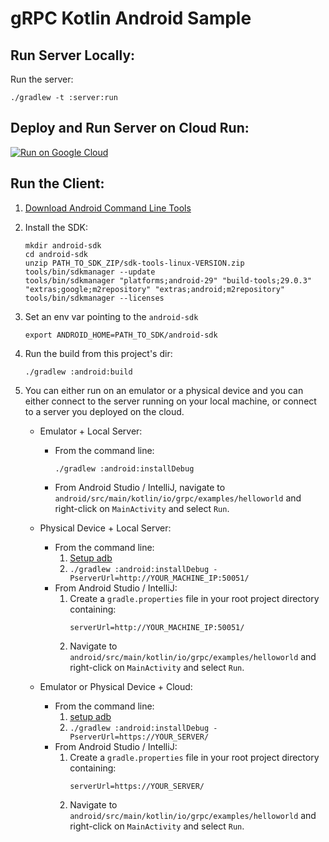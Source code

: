 # gRPC Kotlin Android Sample

## Run Server Locally:

Run the server:
```
./gradlew -t :server:run
```

## Deploy and Run Server on Cloud Run:

[![Run on Google Cloud](https://deploy.cloud.run/button.png)](https://deploy.cloud.run/?cloudshell_context=cloudrun-gbp)

## Run the Client:

1. [Download Android Command Line Tools](https://developer.android.com/studio)

1. Install the SDK:
    ```
    mkdir android-sdk
    cd android-sdk
    unzip PATH_TO_SDK_ZIP/sdk-tools-linux-VERSION.zip
    tools/bin/sdkmanager --update
    tools/bin/sdkmanager "platforms;android-29" "build-tools;29.0.3" "extras;google;m2repository" "extras;android;m2repository"
    tools/bin/sdkmanager --licenses
    ```

1. Set an env var pointing to the `android-sdk`
    ```
    export ANDROID_HOME=PATH_TO_SDK/android-sdk
    ```

1. Run the build from this project's dir:
    ```
    ./gradlew :android:build
    ```

1. You can either run on an emulator or a physical device and you can either connect to the server running on your local machine, or connect to a server you deployed on the cloud.

    * Emulator + Local Server:
        * From the command line:
            ```
            ./gradlew :android:installDebug
            ```
        * From Android Studio / IntelliJ, navigate to `android/src/main/kotlin/io/grpc/examples/helloworld` and right-click on `MainActivity` and select `Run`.

    * Physical Device + Local Server:
        * From the command line:
            1. [Setup adb](https://developer.android.com/studio/run/device)
            1. `./gradlew :android:installDebug -PserverUrl=http://YOUR_MACHINE_IP:50051/`
        * From Android Studio / IntelliJ:
            1. Create a `gradle.properties` file in your root project directory containing:
                ```
                serverUrl=http://YOUR_MACHINE_IP:50051/
                ```
            1. Navigate to `android/src/main/kotlin/io/grpc/examples/helloworld` and right-click on `MainActivity` and select `Run`.

    * Emulator or Physical Device + Cloud:
        * From the command line:
            1. [setup adb](https://developer.android.com/studio/run/device)
            1. `./gradlew :android:installDebug -PserverUrl=https://YOUR_SERVER/`
        * From Android Studio / IntelliJ:
            1. Create a `gradle.properties` file in your root project directory containing:
                ```
                serverUrl=https://YOUR_SERVER/
                ```
            1. Navigate to `android/src/main/kotlin/io/grpc/examples/helloworld` and right-click on `MainActivity` and select `Run`.
